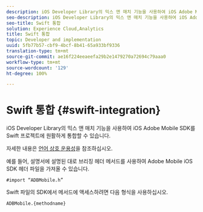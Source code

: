 ```yaml
---
description: iOS Developer Library의 믹스 앤 매치 기능을 사용하여 iOS Adobe Mobile SDK를 Swift 프로젝트에 원활하게 통합할 수 있습니다.
seo-description: iOS Developer Library의 믹스 앤 매치 기능을 사용하여 iOS Adobe Mobile SDK를 Swift 프로젝트에 원활하게 통합할 수 있습니다.
seo-title: Swift 통합
solution: Experience Cloud,Analytics
title: Swift 통합
topic: Developer and implementation
uuid: 5fb77b57-cbf9-4bcf-8b41-65a933bf9336
translation-type: tm+mt
source-git-commit: ae16f224eeaeefa29b2e1479270a72694c79aaa0
workflow-type: tm+mt
source-wordcount: '129'
ht-degree: 100%

---
```



# Swift 통합 {#swift-integration}

iOS Developer Library의 믹스 앤 매치 기능을 사용하여 iOS Adobe Mobile SDK를 Swift 프로젝트에 원활하게 통합할 수 있습니다.

자세한 내용은 [언어 상호 운용성](https://developer.apple.com/documentation/swift#2984801.html)을 참조하십시오.

예를 들어, 설명서에 설명된 대로 브리징 헤더 메서드를 사용하여 Adobe Mobile iOS SDK 헤더 파일을 가져올 수 있습니다.

```
#import “ADBMobile.h”
```

Swift 파일의 SDK에서 메서드에 액세스하려면 다음 형식을 사용하십시오.

```
ADBMobile.{methodname}
```

